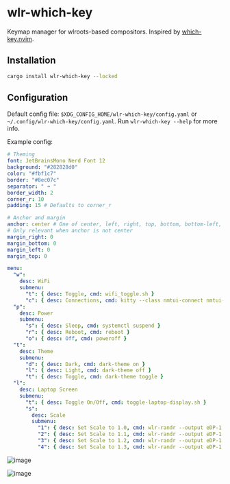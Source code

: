 # wlr-which-key

Keymap manager for wlroots-based compositors. Inspired by [which-key.nvim](https://github.com/folke/which-key.nvim).

## Installation

```sh
cargo install wlr-which-key --locked
```

## Configuration

Default config file: `$XDG_CONFIG_HOME/wlr-which-key/config.yaml` or `~/.config/wlr-which-key/config.yaml`. Run `wlr-which-key --help` for more info.

Example config:

```yaml
# Theming
font: JetBrainsMono Nerd Font 12
background: "#282828d0"
color: "#fbf1c7"
border: "#8ec07c"
separator: " ➜ "
border_width: 2
corner_r: 10
padding: 15 # Defaults to corner_r

# Anchor and margin
anchor: center # One of center, left, right, top, bottom, bottom-left, top-left, etc.
# Only relevant when anchor is not center
margin_right: 0
margin_bottom: 0
margin_left: 0
margin_top: 0

menu: 
  "w":
    desc: WiFi
    submenu:
      "t": { desc: Toggle, cmd: wifi_toggle.sh }
      "c": { desc: Connections, cmd: kitty --class nmtui-connect nmtui-connect }
  "p":
    desc: Power
    submenu:
      "s": { desc: Sleep, cmd: systemctl suspend }
      "r": { desc: Reboot, cmd: reboot }
      "o": { desc: Off, cmd: poweroff }
  "t":
    desc: Theme
    submenu:
      "d": { desc: Dark, cmd: dark-theme on }
      "l": { desc: Light, cmd: dark-theme off }
      "t": { desc: Toggle, cmd: dark-theme toggle }
  "l":
    desc: Laptop Screen
    submenu:
      "t": { desc: Toggle On/Off, cmd: toggle-laptop-display.sh }
      "s":
        desc: Scale
        submenu:
          "1": { desc: Set Scale to 1.0, cmd: wlr-randr --output eDP-1 --scale 1 }
          "2": { desc: Set Scale to 1.1, cmd: wlr-randr --output eDP-1 --scale 1.1 }
          "3": { desc: Set Scale to 1.2, cmd: wlr-randr --output eDP-1 --scale 1.2 }
          "4": { desc: Set Scale to 1.3, cmd: wlr-randr --output eDP-1 --scale 1.3 }
```

![image](https://user-images.githubusercontent.com/34583604/233025292-af0d5798-1854-4809-b08f-2e8f1a65b3ce.png)

![image](https://user-images.githubusercontent.com/34583604/233025368-e59a386a-6a52-4168-a6e3-5102ea6329cf.png)
